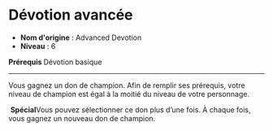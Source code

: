 # Dévotion avancée

 * **Nom d'origine** : Advanced Devotion
 * **Niveau** : 6


<p><strong>Prérequis </strong>Dévotion basique</p>
<hr>
<p>Vous gagnez un don de champion. Afin de remplir ses prérequis, votre niveau de champion est égal à la moitié du niveau de votre personnage.</p>
<p>&nbsp;<strong>Spécial</strong>Vous pouvez sélectionner ce don plus d’une fois. À chaque fois, vous gagnez un nouveau don de champion.</p>